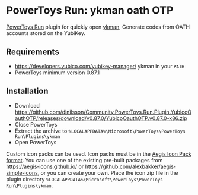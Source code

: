 # PowerToys Run: ykman oath OTP

[PowerToys Run](https://learn.microsoft.com/windows/powertoys/run)  plugin for quickly open [ykman](https://developers.yubico.com/yubikey-manager/), Generate codes from OATH accounts stored on the YubiKey.

## Requirements

- https://developers.yubico.com/yubikey-manager/ ykman in your `PATH`
- PowerToys minimum version 0.87.1

## Installation
- Download https://github.com/dlnilsson/Community.PowerToys.Run.Plugin.YubicoOauthOTP/releases/download/v0.87.0/YubicoOauthOTP.v0.87.0-x86.zip
- Close PowerToys
- Extract the archive to `%LOCALAPPDATA%\Microsoft\PowerToys\PowerToys Run\Plugins\ykman`
- Open PowerToys


Custom icon packs can be used. Icon packs must be in the [Aegis Icon Pack format](https://github.com/beemdevelopment/Aegis/blob/master/docs/iconpacks.md). You can use one of the existing pre-built packages from https://aegis-icons.github.io/ or https://github.com/alexbakker/aegis-simple-icons, or you can create your own. Place the icon zip file in the plugin directory `%LOCALAPPDATA%\Microsoft\PowerToys\PowerToys Run\Plugins\ykman`.
